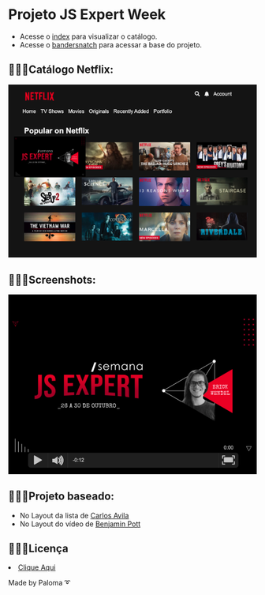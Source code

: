 # Projeto JS Expert Week

- Acesse o [index](./public/index/index.html) para visualizar o catálogo.
- Acesse o [bandersnatch](./public/bandersnatch/index.html) para acessar a base do projeto.

## 👩🏽‍💻Catálogo Netflix:

![titulos](./prints/titulos.png)

## 👩🏽‍💻Screenshots:

![titulos](./prints/demo.png)

## 👩🏽‍💻Projeto baseado:

- No Layout da lista de [Carlos Avila
](https://codepen.io/cb2307/pen/XYxyeY)
- No Layout do vídeo de [Benjamin Pott](https://codepen.io/benjipott/pen/JELELN)

## 👩🏽‍💻Licença

<li><a href="https://github.com/palomavila/js-expert">Clique Aqui</a></li>


Made by Paloma ➰</p>

